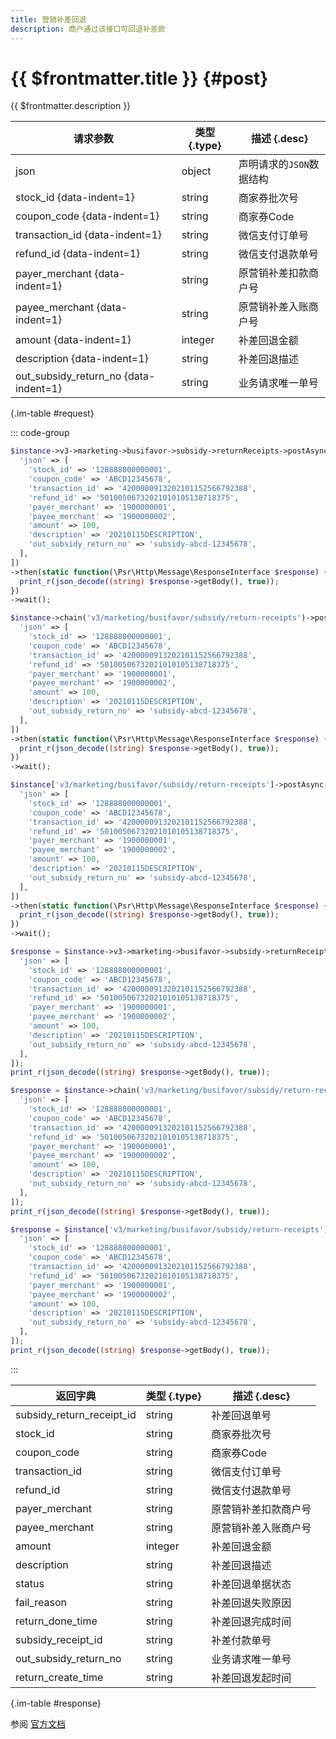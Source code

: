 ```yaml
---
title: 营销补差回退
description: 商户通过该接口可回退补差款
---
```


# {{ $frontmatter.title }} {#post}

{{ $frontmatter.description }}

| 请求参数 | 类型 {.type} | 描述 {.desc}
| --- | --- | ---
| json | object | 声明请求的`JSON`数据结构
| stock_id {data-indent=1} | string | 商家券批次号
| coupon_code {data-indent=1} | string | 商家券Code
| transaction_id {data-indent=1} | string | 微信支付订单号
| refund_id {data-indent=1} | string | 微信支付退款单号
| payer_merchant {data-indent=1} | string | 原营销补差扣款商户号
| payee_merchant {data-indent=1} | string | 原营销补差入账商户号
| amount {data-indent=1} | integer | 补差回退金额
| description {data-indent=1} | string | 补差回退描述
| out_subsidy_return_no {data-indent=1} | string | 业务请求唯一单号

{.im-table #request}

::: code-group

```php [异步纯链式]
$instance->v3->marketing->busifavor->subsidy->returnReceipts->postAsync([
  'json' => [
    'stock_id' => '128888000000001',
    'coupon_code' => 'ABCD12345678',
    'transaction_id' => '4200000913202101152566792388',
    'refund_id' => '50100506732021010105138718375',
    'payer_merchant' => '1900000001',
    'payee_merchant' => '1900000002',
    'amount' => 100,
    'description' => '20210115DESCRIPTION',
    'out_subsidy_return_no' => 'subsidy-abcd-12345678',
  ],
])
->then(static function(\Psr\Http\Message\ResponseInterface $response) {
  print_r(json_decode((string) $response->getBody(), true));
})
->wait();
```

```php [异步声明式]
$instance->chain('v3/marketing/busifavor/subsidy/return-receipts')->postAsync([
  'json' => [
    'stock_id' => '128888000000001',
    'coupon_code' => 'ABCD12345678',
    'transaction_id' => '4200000913202101152566792388',
    'refund_id' => '50100506732021010105138718375',
    'payer_merchant' => '1900000001',
    'payee_merchant' => '1900000002',
    'amount' => 100,
    'description' => '20210115DESCRIPTION',
    'out_subsidy_return_no' => 'subsidy-abcd-12345678',
  ],
])
->then(static function(\Psr\Http\Message\ResponseInterface $response) {
  print_r(json_decode((string) $response->getBody(), true));
})
->wait();
```

```php [异步属性式]
$instance['v3/marketing/busifavor/subsidy/return-receipts']->postAsync([
  'json' => [
    'stock_id' => '128888000000001',
    'coupon_code' => 'ABCD12345678',
    'transaction_id' => '4200000913202101152566792388',
    'refund_id' => '50100506732021010105138718375',
    'payer_merchant' => '1900000001',
    'payee_merchant' => '1900000002',
    'amount' => 100,
    'description' => '20210115DESCRIPTION',
    'out_subsidy_return_no' => 'subsidy-abcd-12345678',
  ],
])
->then(static function(\Psr\Http\Message\ResponseInterface $response) {
  print_r(json_decode((string) $response->getBody(), true));
})
->wait();
```

```php [同步纯链式]
$response = $instance->v3->marketing->busifavor->subsidy->returnReceipts->post([
  'json' => [
    'stock_id' => '128888000000001',
    'coupon_code' => 'ABCD12345678',
    'transaction_id' => '4200000913202101152566792388',
    'refund_id' => '50100506732021010105138718375',
    'payer_merchant' => '1900000001',
    'payee_merchant' => '1900000002',
    'amount' => 100,
    'description' => '20210115DESCRIPTION',
    'out_subsidy_return_no' => 'subsidy-abcd-12345678',
  ],
]);
print_r(json_decode((string) $response->getBody(), true));
```

```php [同步声明式]
$response = $instance->chain('v3/marketing/busifavor/subsidy/return-receipts')->post([
  'json' => [
    'stock_id' => '128888000000001',
    'coupon_code' => 'ABCD12345678',
    'transaction_id' => '4200000913202101152566792388',
    'refund_id' => '50100506732021010105138718375',
    'payer_merchant' => '1900000001',
    'payee_merchant' => '1900000002',
    'amount' => 100,
    'description' => '20210115DESCRIPTION',
    'out_subsidy_return_no' => 'subsidy-abcd-12345678',
  ],
]);
print_r(json_decode((string) $response->getBody(), true));
```

```php [同步属性式]
$response = $instance['v3/marketing/busifavor/subsidy/return-receipts']->post([
  'json' => [
    'stock_id' => '128888000000001',
    'coupon_code' => 'ABCD12345678',
    'transaction_id' => '4200000913202101152566792388',
    'refund_id' => '50100506732021010105138718375',
    'payer_merchant' => '1900000001',
    'payee_merchant' => '1900000002',
    'amount' => 100,
    'description' => '20210115DESCRIPTION',
    'out_subsidy_return_no' => 'subsidy-abcd-12345678',
  ],
]);
print_r(json_decode((string) $response->getBody(), true));
```

:::

| 返回字典 | 类型 {.type} | 描述 {.desc}
| --- | --- | ---
| subsidy_return_receipt_id | string | 补差回退单号
| stock_id | string | 商家券批次号
| coupon_code | string | 商家券Code
| transaction_id | string | 微信支付订单号
| refund_id | string | 微信支付退款单号
| payer_merchant | string | 原营销补差扣款商户号
| payee_merchant | string | 原营销补差入账商户号
| amount | integer | 补差回退金额
| description | string | 补差回退描述
| status | string | 补差回退单据状态
| fail_reason | string | 补差回退失败原因
| return_done_time | string | 补差回退完成时间
| subsidy_receipt_id | string | 补差付款单号
| out_subsidy_return_no | string | 业务请求唯一单号
| return_create_time | string | 补差回退发起时间

{.im-table #response}

参阅 [官方文档](https://pay.weixin.qq.com/wiki/doc/apiv3/apis/chapter9_2_17.shtml)
